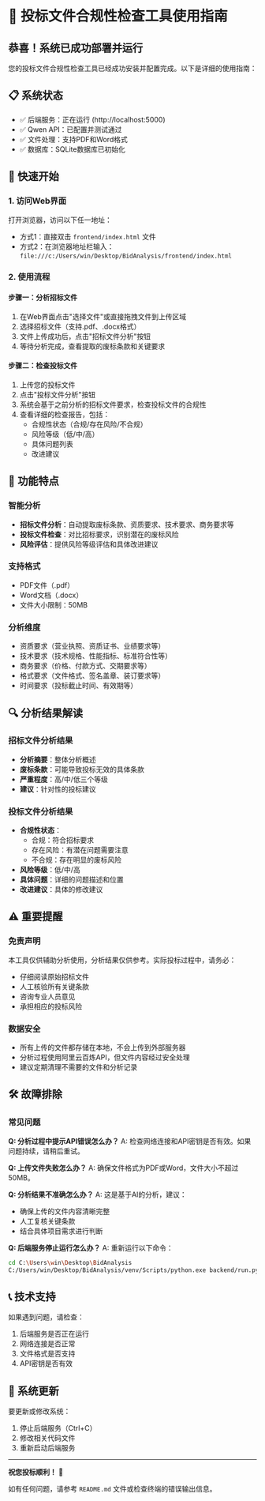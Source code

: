 # 🎉 投标文件合规性检查工具使用指南

## 恭喜！系统已成功部署并运行

您的投标文件合规性检查工具已经成功安装并配置完成。以下是详细的使用指南：

## 📋 系统状态
- ✅ 后端服务：正在运行 (http://localhost:5000)
- ✅ Qwen API：已配置并测试通过
- ✅ 文件处理：支持PDF和Word格式
- ✅ 数据库：SQLite数据库已初始化

## 🚀 快速开始

### 1. 访问Web界面
打开浏览器，访问以下任一地址：
- 方式1：直接双击 `frontend/index.html` 文件
- 方式2：在浏览器地址栏输入：`file:///c:/Users/win/Desktop/BidAnalysis/frontend/index.html`

### 2. 使用流程

#### 步骤一：分析招标文件
1. 在Web界面点击"选择文件"或直接拖拽文件到上传区域
2. 选择招标文件（支持.pdf、.docx格式）
3. 文件上传成功后，点击"招标文件分析"按钮
4. 等待分析完成，查看提取的废标条款和关键要求

#### 步骤二：检查投标文件
1. 上传您的投标文件
2. 点击"投标文件分析"按钮
3. 系统会基于之前分析的招标文件要求，检查投标文件的合规性
4. 查看详细的检查报告，包括：
   - 合规性状态（合规/存在风险/不合规）
   - 风险等级（低/中/高）
   - 具体问题列表
   - 改进建议

## 🔧 功能特点

### 智能分析
- **招标文件分析**：自动提取废标条款、资质要求、技术要求、商务要求等
- **投标文件检查**：对比招标要求，识别潜在的废标风险
- **风险评估**：提供风险等级评估和具体改进建议

### 支持格式
- PDF文件（.pdf）
- Word文档（.docx）
- 文件大小限制：50MB

### 分析维度
- 资质要求（营业执照、资质证书、业绩要求等）
- 技术要求（技术规格、性能指标、标准符合性等）
- 商务要求（价格、付款方式、交期要求等）
- 格式要求（文件格式、签名盖章、装订要求等）
- 时间要求（投标截止时间、有效期等）

## 🔍 分析结果解读

### 招标文件分析结果
- **分析摘要**：整体分析概述
- **废标条款**：可能导致投标无效的具体条款
- **严重程度**：高/中/低三个等级
- **建议**：针对性的投标建议

### 投标文件分析结果
- **合规性状态**：
  - 合规：符合招标要求
  - 存在风险：有潜在问题需要注意
  - 不合规：存在明显的废标风险
- **风险等级**：低/中/高
- **具体问题**：详细的问题描述和位置
- **改进建议**：具体的修改建议

## ⚠️ 重要提醒

### 免责声明
本工具仅供辅助分析使用，分析结果仅供参考。实际投标过程中，请务必：
- 仔细阅读原始招标文件
- 人工核验所有关键条款
- 咨询专业人员意见
- 承担相应的投标风险

### 数据安全
- 所有上传的文件都存储在本地，不会上传到外部服务器
- 分析过程使用阿里云百炼API，但文件内容经过安全处理
- 建议定期清理不需要的文件和分析记录

## 🛠️ 故障排除

### 常见问题

**Q: 分析过程中提示API错误怎么办？**
A: 检查网络连接和API密钥是否有效。如果问题持续，请稍后重试。

**Q: 上传文件失败怎么办？**
A: 确保文件格式为PDF或Word，文件大小不超过50MB。

**Q: 分析结果不准确怎么办？**
A: 这是基于AI的分析，建议：
- 确保上传的文件内容清晰完整
- 人工复核关键条款
- 结合具体项目需求进行判断

**Q: 后端服务停止运行怎么办？**
A: 重新运行以下命令：
```bash
cd C:\Users\win\Desktop\BidAnalysis
C:/Users/win/Desktop/BidAnalysis/venv/Scripts/python.exe backend/run.py
```

## 📞 技术支持

如果遇到问题，请检查：
1. 后端服务是否正在运行
2. 网络连接是否正常
3. 文件格式是否支持
4. API密钥是否有效

## 🔄 系统更新

要更新或修改系统：
1. 停止后端服务（Ctrl+C）
2. 修改相关代码文件
3. 重新启动后端服务

---

**祝您投标顺利！** 🎊

如有任何问题，请参考 `README.md` 文件或检查终端的错误输出信息。
